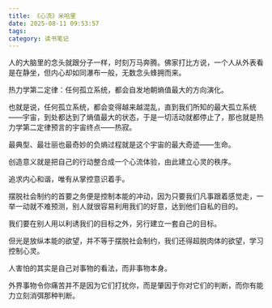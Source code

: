```yaml
---
title: 《心流》米哈里
date: 2025-08-11 09:53:57
tags:
category: 读书笔记
---
```


人的大脑里的念头就跟分子一样，时刻万马奔腾。佛家打比方说，一个人从外表看是在静坐，但内心却如同瀑布一般，无数念头蜂拥而来。

热力学第二定律：任何孤立系统，都会自发地朝熵值最大的方向演化。
    
也就是说，任何孤立系统，都会变得越来越混乱，直到我们所知的最大孤立系统——宇宙，到处都达到了熵值最大的状态，于是一切活动就都停止了，那也就是热力学第二定律预言的宇宙终点——热寂。
    
最典型、最壮丽也最奇妙的负熵过程就是这个宇宙的最大奇迹——生命。

创造意义就是把自己的行动整合成一个心流体验，由此建立心灵的秩序。

追求内心和谐，唯有从掌控意识着手。

摆脱社会制约的首要之务便是控制本能的冲动，因为只要我们凡事跟着感觉走，一举一动就不难预测，别人就很容易利用我们的好意，达到他们自私的目的。

我们要在别人用以利诱我们的目标之外，另行建立一套自己的目标。
    
但光是放纵本能的欲望，并不等于摆脱社会制约，我们还得超脱肉体的欲望，学习控制心灵。

人害怕的其实是自己对事物的看法，而非事物本身。
    
外界事物令你痛苦并不是因为它们打扰你，而是肇因于你对它们的判断，而你有能力立刻消弭那种判断。
    